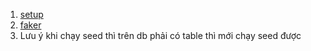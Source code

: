 1. [setup](https://levelup.gitconnected.com/getting-started-with-sequelize-cli-using-faker-824b3f4c4cfe)
2. [faker](https://fakerjs.dev/api/)
3. Lưu ý khi chạy seed thì trên db phải có table thì mới chạy seed được
